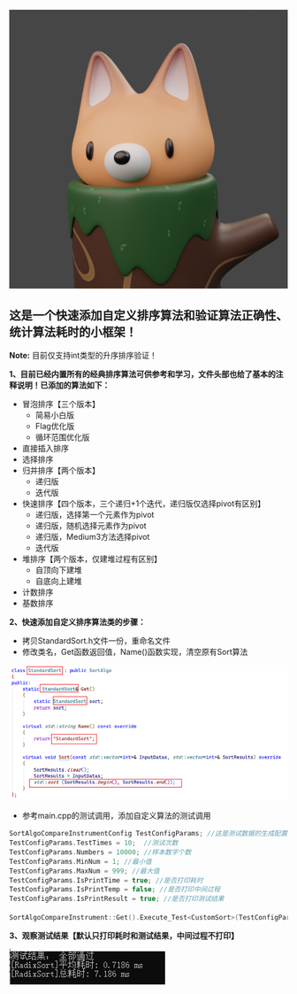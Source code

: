 ![小狐狸2](README/%E5%B0%8F%E7%8B%90%E7%8B%B82.png)





## 这是一个快速添加自定义排序算法和验证算法正确性、统计算法耗时的小框架！



**Note:**  目前仅支持int类型的升序排序验证！



**1、目前已经内置所有的经典排序算法可供参考和学习，文件头部也给了基本的注释说明！已添加的算法如下：**

- 冒泡排序【三个版本】
  - 简易小白版
  - Flag优化版
  - 循环范围优化版
- 直接插入排序
- 选择排序
- 归并排序【两个版本】
  - 递归版
  - 迭代版
- 快速排序【四个版本，三个递归+1个迭代，递归版仅选择pivot有区别】
  - 递归版，选择第一个元素作为pivot
  - 递归版，随机选择元素作为pivot
  - 递归版，Medium3方法选择pivot
  - 迭代版
- 堆排序【两个版本，仅建堆过程有区别】
  - 自顶向下建堆
  - 自底向上建堆
- 计数排序
- 基数排序





**2、快速添加自定义排序算法类的步骤：**

- 拷贝StandardSort.h文件一份，重命名文件
- 修改类名，Get函数返回值，Name()函数实现，清空原有Sort算法

![image-20241114163101416](README/image-20241114163101416.png)

- 参考main.cpp的测试调用，添加自定义算法的测试调用

```c++
SortAlgoCompareInstrumentConfig TestConfigParams; //这是测试数据的生成配置
TestConfigParams.TestTimes = 10;  //测试次数
TestConfigParams.Numbers = 10000; //样本数字个数
TestConfigParams.MinNum = 1; //最小值
TestConfigParams.MaxNum = 999; //最大值
TestConfigParams.IsPrintTime = true; //是否打印耗时
TestConfigParams.IsPrintTemp = false; //是否打印中间过程
TestConfigParams.IsPrintResult = true; //是否打印测试结果

SortAlgoCompareInstrument::Get().Execute_Test<CustomSort>(TestConfigParams); //自定义算法执行测试
```





**3、观察测试结果【默认只打印耗时和测试结果，中间过程不打印】**

![image-20241114163401099](README/image-20241114163401099.png)





























